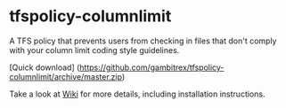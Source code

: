 tfspolicy-columnlimit
=====================

A TFS policy that prevents users from checking in files that don't comply with your column limit coding style guidelines.

[Quick download] (https://github.com/gambitrex/tfspolicy-columnlimit/archive/master.zip)

Take a look at [Wiki](https://github.com/gambitrex/tfspolicy-columnlimit/wiki) for more details, including installation instructions.




